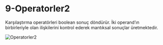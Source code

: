 # 9-Operatorler2
Karşılaştırma  operatörleri  boolean sonuç döndürür. İki operand’ın birbirleriyle olan ilişkilerini kontrol ederek mantıksal sonuçlar üretmektedir. 

![Operatorler2](https://pasteboard.co/Jbdgyp2.png)
